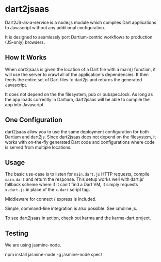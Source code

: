 dart2jsaas
==========

Dart2JS-as-a-service is a node.js module which compiles Dart applications to Javascript without any additional configuration.

It is designed to seamlessly port Dartium-centric workflows to production (JS-only) browsers.

How It Works
------------

When dart2jsaas is given the location of a Dart file with a main() function, it will use the server to crawl all
of the application's dependencies.  It then feeds the entire set of Dart files to dart2js and returns the generated
Javascript.

It does not depend on the the filesystem, pub or pubspec.lock.  As long as the app loads correctly in Dartium, dart2jsaas
will be able to compile the app into Javascript.

One Configuration
-----------------

dart2jsaas allow you to use the same deployment configuration for both Dartium and dart2js.  Since dart2jsaas does
not depend on the filesystem, it works with on-the-fly generated Dart code and configurations where code is
served from multiple locations.

Usage
-----

The basic use-case is to listen for ```main.dart.js``` HTTP requests, compile ```main.dart``` and return the response.
This setup works well with dart.js' fallback scheme where if it can't find a Dart VM, it simply requests
```x.dart.js``` in place of the ```x.dart``` script tag.

Middleware for connect / express is included.

Simple, command-line integration is also possible.  See cmdline.js.

To see dart2jsaas in action, check out karma and the karma-dart project.

Testing
-------

We are using jasmine-node.

npm install jasmine-node -g
jasmine-node spec/

